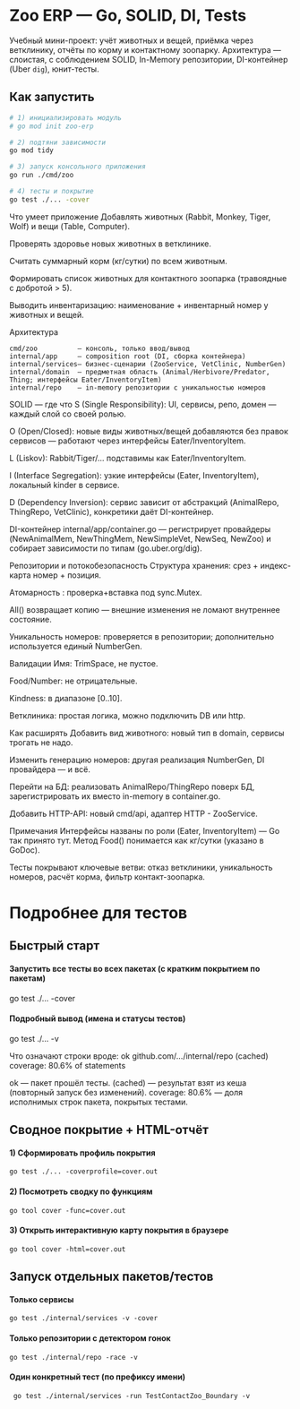 # Zoo ERP — Go, SOLID, DI, Tests

Учебный мини-проект: учёт животных и вещей, приёмка через ветклинику, отчёты по корму и контактному зоопарку. Архитектура — слоистая, с соблюдением SOLID, In-Memory репозитории, DI-контейнер (Uber `dig`), юнит-тесты.

## Как запустить

```bash
# 1) инициализировать модуль
# go mod init zoo-erp

# 2) подтяни зависимости
go mod tidy

# 3) запуск консольного приложения
go run ./cmd/zoo

# 4) тесты и покрытие
go test ./... -cover
```
Что умеет приложение
Добавлять животных (Rabbit, Monkey, Tiger, Wolf) и вещи (Table, Computer).

Проверять здоровье новых животных в ветклинике.

Считать суммарный корм (кг/сутки) по всем животным.

Формировать список животных для контактного зоопарка (травоядные с добротой > 5).

Выводить инвентаризацию: наименование + инвентарный номер у животных и вещей.

Архитектура 
```
cmd/zoo          — консоль, только ввод/вывод
internal/app     — composition root (DI, сборка контейнера)
internal/services— бизнес-сценарии (ZooService, VetClinic, NumberGen)
internal/domain  — предметная область (Animal/Herbivore/Predator, Thing; интерфейсы Eater/InventoryItem)
internal/repo    — in-memory репозитории с уникальностью номеров
```
SOLID — где что
S (Single Responsibility): UI, сервисы, репо, домен — каждый слой со своей ролью.

O (Open/Closed): новые виды животных/вещей добавляются без правок сервисов — работают через интерфейсы Eater/InventoryItem.

L (Liskov): Rabbit/Tiger/... подставимы как Eater/InventoryItem.

I (Interface Segregation): узкие интерфейсы (Eater, InventoryItem), локальный kinder в сервисе.

D (Dependency Inversion): сервис зависит от абстракций (AnimalRepo, ThingRepo, VetClinic), конкретики даёт DI-контейнер.

DI-контейнер
internal/app/container.go — регистрирует провайдеры (NewAnimalMem, NewThingMem, NewSimpleVet, NewSeq, NewZoo) и собирает зависимости по типам (go.uber.org/dig).

Репозитории и потокобезопасность
Структура хранения: срез + индекс-карта номер + позиция.

Атомарность : проверка+вставка под sync.Mutex.

All() возвращает копию — внешние изменения не ломают внутреннее состояние.

Уникальность номеров: проверяется в репозитории; дополнительно используется единый NumberGen.

Валидации
Имя: TrimSpace, не пустое.

Food/Number: не отрицательные.

Kindness: в диапазоне [0..10].

Ветклиника: простая логика, можно подключить DB или http.

Как расширять
Добавить вид животного: новый тип в domain, сервисы трогать не надо.

Изменить генерацию номеров: другая реализация NumberGen, DI провайдера — и всё.

Перейти на БД: реализовать AnimalRepo/ThingRepo поверх БД, зарегистрировать их вместо in-memory в container.go.

Добавить HTTP-API: новый cmd/api, адаптер HTTP - ZooService.

Примечания
Интерфейсы названы по роли (Eater, InventoryItem) — Go так принято тут. Метод Food() понимается как кг/сутки (указано в GoDoc).

Тесты покрывают ключевые ветви: отказ ветклиники, уникальность номеров, расчёт корма, фильтр контакт-зоопарка.

# Подробнее для тестов
## Быстрый старт
#### Запустить все тесты во всех пакетах (с кратким покрытием по пакетам)
go test ./... -cover

#### Подробный вывод (имена и статусы тестов)
go test ./... -v

Что означают строки вроде:
ok   github.com/.../internal/repo     (cached)  coverage: 80.6% of statements

ok — пакет прошёл тесты.
(cached) — результат взят из кеша (повторный запуск без изменений).
coverage: 80.6% — доля исполнимых строк пакета, покрытых тестами.

## Сводное покрытие  + HTML-отчёт
#### 1) Сформировать профиль покрытия
`go test ./... -coverprofile=cover.out`

#### 2) Посмотреть сводку по функциям
`go tool cover -func=cover.out`

#### 3) Открыть интерактивную карту покрытия в браузере
`go tool cover -html=cover.out`

## Запуск отдельных пакетов/тестов
#### Только сервисы
`go test ./internal/services -v -cover`

#### Только репозитории с детектором гонок
`go test ./internal/repo -race -v`

#### Один конкретный тест (по префиксу имени)
` go test ./internal/services -run TestContactZoo_Boundary -v` 
